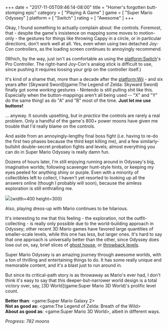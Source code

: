 +++
date = "2017-11-05T09:46:14-08:00"
title = "Homer's forgotten butt-stomping epic"
category = [ "Playing A Game" ]
game = [ "Super Mario Odyssey" ]
platform = [ "Switch" ]
rating = [ "Awesome" ]
+++

Okay, I found something to actually complain about: the controls.  Foremost, that - despite the game's insistence on mapping some moves to motion-only - the gestures for things like throwing Cappy in a circle, or in particular directions, don't work well at all.  Yes, even when using two detached Joy-Con controllers, as the loading screen continues to annoyingly recommend.

(Which, by the way, just isn't as comfortable as using the <platform:Switch>'s Pro Controller.  The right-hand Joy-Con's analog stick is difficult to use, since pushing it requires loosing your grip on the controller itself.)

It's kind of a shame that, more than a decade after the <platform:Wii> - and six years after [Skyward Sword](game:The Legend of Zelda: Skyward Sword) finally got some <i>working</i> gestures - Nintendo is still pulling shit like this.  Especially when the button-mappings aren't all being used -- "X" and "Y" do the same thing! as do "A" and "B" most of the time.  <b>Just let me use buttons!</b>

... anyway.  It sounds upsetting, but in <i>practice</i> the controls are rarely a real problem.  Only a handful of the game's 800+ power moons have given me trouble that I'd really blame on the controls.

And aside from an annoyingly-lengthy final boss fight (i.e. having to re-do the first two phases because the third kept killing me), and a few similarly-bullshit double-secret probation fights and levels; almost everything you can do in Super Mario Odyssey is really damn fun.

Dozens of hours later, I'm still enjoying running around in Odyssey's big, imaginative worlds; following scavenger hunt-style hints, or keeping my eyes peeled for anything shiny or purple.  Even with a minority of collectibles left to collect, I haven't yet resorted to looking up all the answers online (though I probably will soon), because the aimless exploration is still enthralling me.

![]($SiteBaseURL$marioodyssey_heykids.jpg){width=400 height=300}

Also, playing dress-up with Mario continues to be hilarious.

It's interesting to me that this feeling - the exploration, not the outfit-collecting - is really only possible due to the world-building approach in Odyssey; other recent 3D Mario games have favored large quantities of smaller-scale levels, while this one has less, but larger ones.  It's hard to say that one approach is universally better than the other, since Odyssey does lose out on, say, brief slices of <a href="https://www.mariowiki.com/Shifty_Boo_Mansion">ghost house</a>, or <a href="https://www.mariowiki.com/Throwback_Galaxy">throwback levels</a>.

Super Mario Odyssey is an amazing journey through awesome worlds, with a ton of thrilling and entertaining things to do.  It has some really unique and memorable content, and it's a blast just to run around in.

But since its critical-path story is as throwaway as Mario's ever had, I don't think it's easy to say that this deeper-but-narrower world design is a total victory over, say, [3D World](game:Super Mario 3D World)'s prolific level count.

<b>Better than</b>: <game:Super Mario Galaxy 2>  
<b>Not as good as</b>: <game:The Legend of Zelda: Breath of the Wild>  
<b>About as good as</b>: <game:Super Mario 3D World>, albeit in different ways.

<i>Progress: 782 moons</i>
